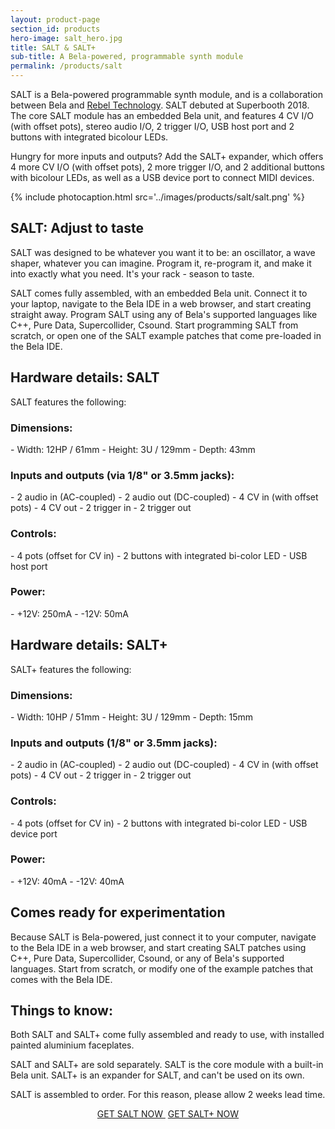 ```yaml
---
layout: product-page
section_id: products
hero-image: salt_hero.jpg
title: SALT & SALT+
sub-title: A Bela-powered, programmable synth module
permalink: /products/salt
---
```


SALT is a Bela-powered programmable synth module, and is a collaboration between Bela and <a href="https://www.rebeltech.org/">Rebel Technology</a>. SALT debuted at Superbooth 2018. The core SALT module has an embedded Bela unit, and features 4 CV I/O (with offset pots), stereo audio I/O, 2 trigger I/O, USB host port and 2 buttons with integrated bicolour LEDs.

Hungry for more inputs and outputs? Add the SALT+ expander, which offers 4 more CV I/O (with offset pots), 2 more trigger I/O, and 2 additional buttons with bicolour LEDs, as well as a USB device port to connect MIDI devices.

{% include photocaption.html src='../images/products/salt/salt.png' %}

<h2>SALT: Adjust to taste</h2>

SALT was designed to be whatever you want it to be: an oscillator, a wave shaper, whatever you can imagine. Program it, re-program it, and make it into exactly what you need. It's your rack - season to taste.

SALT comes fully assembled, with an embedded Bela unit. Connect it to your laptop, navigate to the Bela IDE in a web browser, and start creating straight away. Program SALT using any of Bela's supported languages like C++, Pure Data, Supercollider, Csound. Start programming SALT from scratch, or open one of the SALT example patches that come pre-loaded in the Bela IDE.

<h2>Hardware details: SALT</h2>

SALT features the following:

<h3>Dimensions:</h3>
- Width: 12HP / 61mm
- Height: 3U / 129mm
- Depth: 43mm

<h3>Inputs and outputs (via 1/8" or 3.5mm jacks):</h3>
- 2 audio in (AC-coupled)
- 2 audio out (DC-coupled)
- 4 CV in (with offset pots)
- 4 CV out
- 2 trigger in
- 2 trigger out

<h3>Controls:</h3>
- 4 pots (offset for CV in)
- 2 buttons with integrated bi-color LED
- USB host port

<h3>Power:</h3>
- +12V: 250mA
- -12V: 50mA

<h2>Hardware details: SALT+</h2>

SALT+ features the following:

<h3>Dimensions:</h3>
- Width: 10HP / 51mm
- Height: 3U / 129mm
- Depth: 15mm

<h3>Inputs and outputs (1/8" or 3.5mm jacks):</h3>
- 2 audio in (AC-coupled)
- 2 audio out (DC-coupled)
- 4 CV in (with offset pots)
- 4 CV out
- 2 trigger in
- 2 trigger out

<h3>Controls:</h3>
- 4 pots (offset for CV in)
- 2 buttons with integrated bi-color LED
- USB device port

<h3>Power:</h3>
- +12V: 40mA
- -12V: 40mA

<h2>Comes ready for experimentation</h2>

Because SALT is Bela-powered, just connect it to your computer, navigate to the Bela IDE in a web browser, and start creating SALT patches using C++, Pure Data, Supercollider, Csound, or any of Bela's supported languages. Start from scratch, or modify one of the example patches that comes with the Bela IDE.

<h2>Things to know:</h2>

Both SALT and SALT+ come fully assembled and ready to use, with installed painted aluminium faceplates.

SALT and SALT+ are sold separately. SALT is the core module with a built-in Bela unit. SALT+ is an expander for SALT, and can't be used on its own.

SALT is assembled to order. For this reason, please allow 2 weeks lead time.

<p style="text-align: center"><a class='button buy' href="#">GET SALT NOW <i class='fas fa-arrow-right'></i></a>&nbsp;<a class='button buy' href="#">GET SALT+ NOW <i class='fas fa-arrow-right'></i></a></p>